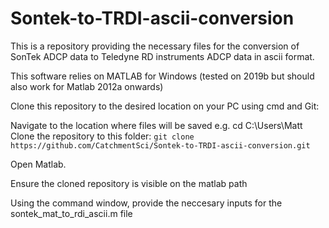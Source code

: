 # Sontek-to-TRDI-ascii-conversion
This is a repository providing the necessary files for the conversion of SonTek ADCP data to Teledyne RD instruments ADCP data in ascii format.

This software relies on MATLAB for Windows (tested on 2019b but should also work for Matlab 2012a onwards)

Clone this repository to the desired location on your PC using cmd and Git:

Navigate to the location where files will be saved e.g. cd C:\Users\Matt\
Clone the repository to this folder: 
``` git clone https://github.com/CatchmentSci/Sontek-to-TRDI-ascii-conversion.git ```

Open Matlab.

Ensure the cloned repository is visible on the matlab path

Using the command window, provide the neccesary inputs for the sontek_mat_to_rdi_ascii.m file 
